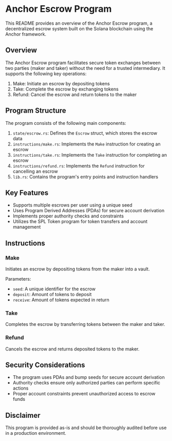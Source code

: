 # Anchor Escrow Program

This README provides an overview of the Anchor Escrow program, a decentralized escrow system built on the Solana blockchain using the Anchor framework.

## Overview

The Anchor Escrow program facilitates secure token exchanges between two parties (maker and taker) without the need for a trusted intermediary. It supports the following key operations:

1. Make: Initiate an escrow by depositing tokens
2. Take: Complete the escrow by exchanging tokens
3. Refund: Cancel the escrow and return tokens to the maker

## Program Structure

The program consists of the following main components:

1. `state/escrow.rs`: Defines the `Escrow` struct, which stores the escrow data
2. `instructions/make.rs`: Implements the `Make` instruction for creating an escrow
3. `instructions/take.rs`: Implements the `Take` instruction for completing an escrow
4. `instructions/refund.rs`: Implements the `Refund` instruction for cancelling an escrow
5. `lib.rs`: Contains the program's entry points and instruction handlers

## Key Features

- Supports multiple escrows per user using a unique seed
- Uses Program Derived Addresses (PDAs) for secure account derivation
- Implements proper authority checks and constraints
- Utilizes the SPL Token program for token transfers and account management

## Instructions

### Make

Initiates an escrow by depositing tokens from the maker into a vault.

Parameters:
- `seed`: A unique identifier for the escrow
- `deposit`: Amount of tokens to deposit
- `receive`: Amount of tokens expected in return

### Take

Completes the escrow by transferring tokens between the maker and taker.

### Refund

Cancels the escrow and returns deposited tokens to the maker.

## Security Considerations

- The program uses PDAs and bump seeds for secure account derivation
- Authority checks ensure only authorized parties can perform specific actions
- Proper account constraints prevent unauthorized access to escrow funds

## Disclaimer

This program is provided as-is and should be thoroughly audited before use in a production environment.

